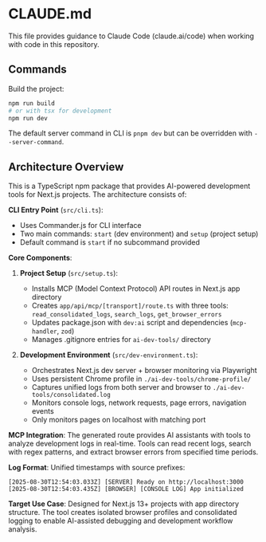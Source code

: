 # CLAUDE.md

This file provides guidance to Claude Code (claude.ai/code) when working with code in this repository.

## Commands

Build the project:
```bash
npm run build
# or with tsx for development
npm run dev
```

The default server command in CLI is `pnpm dev` but can be overridden with `--server-command`.

## Architecture Overview

This is a TypeScript npm package that provides AI-powered development tools for Next.js projects. The architecture consists of:

**CLI Entry Point** (`src/cli.ts`):
- Uses Commander.js for CLI interface
- Two main commands: `start` (dev environment) and `setup` (project setup)
- Default command is `start` if no subcommand provided

**Core Components**:

1. **Project Setup** (`src/setup.ts`):
   - Installs MCP (Model Context Protocol) API routes in Next.js app directory
   - Creates `app/api/mcp/[transport]/route.ts` with three tools: `read_consolidated_logs`, `search_logs`, `get_browser_errors`
   - Updates package.json with `dev:ai` script and dependencies (`mcp-handler`, `zod`)
   - Manages .gitignore entries for `ai-dev-tools/` directory

2. **Development Environment** (`src/dev-environment.ts`):
   - Orchestrates Next.js dev server + browser monitoring via Playwright
   - Uses persistent Chrome profile in `./ai-dev-tools/chrome-profile/`
   - Captures unified logs from both server and browser to `./ai-dev-tools/consolidated.log`
   - Monitors console logs, network requests, page errors, navigation events
   - Only monitors pages on localhost with matching port

**MCP Integration**: The generated route provides AI assistants with tools to analyze development logs in real-time. Tools can read recent logs, search with regex patterns, and extract browser errors from specified time periods.

**Log Format**: Unified timestamps with source prefixes:
```
[2025-08-30T12:54:03.033Z] [SERVER] Ready on http://localhost:3000
[2025-08-30T12:54:03.435Z] [BROWSER] [CONSOLE LOG] App initialized
```

**Target Use Case**: Designed for Next.js 13+ projects with app directory structure. The tool creates isolated browser profiles and consolidated logging to enable AI-assisted debugging and development workflow analysis.